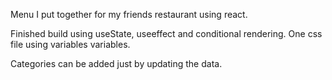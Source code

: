 Menu I put together for my friends restaurant using react.

Finished build using useState, useeffect and conditional rendering. One css file using variables variables.

Categories can be added just by updating the data.
